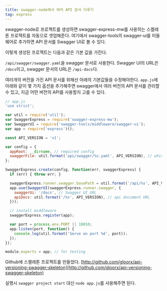 ```yaml
---
title: swagger-node에서 여러 API 문서 다루기
tag: express
---
```

swagger-node로 프로젝트를 생성하면 swagger-express-mw를 사용하는 스켈레톤 프로젝트를 자동으로 셋업해준다. 여기에서 swagger-tools의 swagger-ui를 미들웨어로 추가하면 API 문서를 Swagger UI로 볼 수 있다.

이렇게 생성된 프로젝트는 다음과 같은 기본 값을 가진다.

`/api/swagger/swagger.yaml`을 swagger 문서로 사용한다.
Swagger UI의 URL은 `/docs`이고, swagger 문서의 URL은 `/api-docs`다.

여러개의 버전을 가진 API 문서를 위해선 아래의 기본값들을 수정해야한다. `app.js`에 아래와 같이 몇 가지 옵션을 추가해주면 swagger에서 여러 버전의 API 문서를 관리할 수 있고, 지금 어떤 버전의 API를 사용할지 고를 수 있다.

```js
// app.js
'use strict';

var util = require('util');
var SwaggerExpress = require('swagger-express-mw');
var SwaggerUI = require('swagger-tools/middleware/swagger-ui');
var app = require('express')();

const API_VERSION = 'v1';

var config = {
  appRoot: __dirname, // required config
  swaggerFile: util.format('api/swagger/%s.yaml', API_VERSION), // which swagger file
};

SwaggerExpress.create(config, function(err, swaggerExpress) {
  if (err) { throw err; }

  swaggerExpress.runner.swagger.basePath = util.format('/api/%s', API_VERSION);
  app.use(SwaggerUI(swaggerExpress.runner.swagger, {
    swaggerUi: '/docs', // Swagger UI URL
    apiDocs: util.format('/%s', API_VERSION), // api document URL
  }));

  // install middleware
  swaggerExpress.register(app);

  var port = process.env.PORT || 10010;
  app.listen(port, function() {
    console.log(util.format('Serve on port %d', port));
  });
});

module.exports = app; // for testing
```

Github에 스켈레톤 프로젝트를 만들었다.
[http://github.com/gloorx/api-versioning-swagger-skeleton](http://github.com/gloorx/api-versioning-swagger-skeleton)

실행시 `swagger project start` 대신 `node app.js`를 사용해주면 된다.
